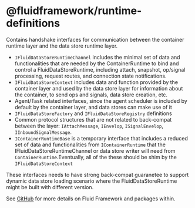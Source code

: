 # @fluidframework/runtime-definitions

Contains handshake interfaces for communication between the container runtime layer and the data store runtime layer.

- `IFluidDataStoreRuntimeChannel` includes the minimal set of data and functionalities that are needed by the ContainerRuntime to bind and control a FluidDataStoreRuntime, including attach, snapshot, op/signal processing, request routes, and connection state notifications.
- `IFluidDataStoreContext` includes data and function provided by the container layer and used by the data store layer for information about the container, to send ops and signals, data store creation, etc.
- Agent/Task related interfaces, since the agent scheduler is included by default by the container layer, and data stores can make use of it
- `IFluidDataStoreFactory` and `IFluidDataStoreRegistry` definitions
- Common protocol structures that are not related to back-compat between the layer: `IAttachMessage`, `IEnvelop`, `ISignalEnvelop`, `IInboundSignalMessage`.
- `IContainerRuntimeBase` is a temporary interface that includes a reduced set of data and functionalities from `IContainerRuntime` that the IFluidDataStoreRuntimeChannel or data store writer will need from `ContainerRuntime`.Eventually, all of the these should be shim by the `IFluidDataStoreContext`

These interfaces needs to have strong back-compat guaranetee to support dynamic data store loading scenario where the FluidDataStoreRuntime might be built with different version.

See [GitHub](https://github.com/microsoft/FluidFramework) for more details on Fluid Framework and packages within.
